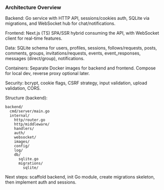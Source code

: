 ### Architecture Overview

Backend: Go service with HTTP API, sessions/cookies auth, SQLite via migrations, and WebSocket hub for chat/notifications.

Frontend: Next.js (TS) SPA/SSR hybrid consuming the API, with WebSocket client for real-time features.

Data: SQLite schema for users, profiles, sessions, follows/requests, posts, comments, groups, invitations/requests, events, event_responses, messages (direct/group), notifications.

Containers: Separate Docker images for backend and frontend. Compose for local dev, reverse proxy optional later.

Security: bcrypt, cookie flags, CSRF strategy, input validation, upload validation, CORS.

Structure (backend):
```
backend/
  cmd/server/main.go
  internal/
    http/router.go
    http/middleware/
    handlers/
    auth/
    websocket/
    images/
    config/
    log/
    db/
      sqlite.go
      migrations/
        sqlite/
```

Next steps: scaffold backend, init Go module, create migrations skeleton, then implement auth and sessions.

